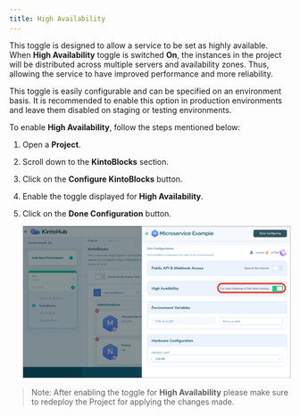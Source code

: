 ```yaml
---
title: High Availability
---
```


This toggle is designed to allow a service to be set as highly available. When **High Availability** toggle is switched **On**, the instances in the project will be distributed across multiple servers and availability zones. Thus, allowing the service to have improved performance and more reliability.

This toggle is easily configurable and can be specified on an environment basis. It is recommended to enable this option in production environments and leave them disabled on staging or testing environments.

To enable **High Availability**, follow the steps mentioned below:
1. Open a **Project**.
2. Scroll down to the **KintoBlocks** section.
3. Click on the **Configure KintoBlocks** button.
4. Enable the toggle displayed for **High Availability**.
5. Click on the **Done Configuration** button.

   ![Screenshot](/docs/assets/High-Availability.png)

> Note: After enabling the toggle for **High Availability** please make sure to redeploy the Project for applying the changes made.
